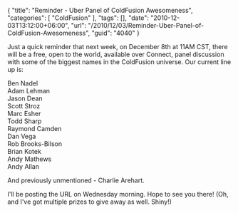 {
	"title": "Reminder - Uber Panel of ColdFusion Awesomeness",
	"categories": [
		"ColdFusion"
	],
	"tags": [],
	"date": "2010-12-03T13:12:00+06:00",
	"url": "/2010/12/03/Reminder-Uber-Panel-of-ColdFusion-Awesomeness",
	"guid": "4040"
}

Just a quick reminder that next week, on December 8th at 11AM CST, there will be a free, open to the world, available over Connect, panel discussion with some of the biggest names in the ColdFusion universe. Our current line up is:

Ben Nadel<br/>
Adam Lehman<br/>
Jason Dean<br/>
Scott Stroz<br/>
Marc Esher<br/>
Todd Sharp<br/>
Raymond Camden<br/>
Dan Vega<br/>
Rob Brooks-Bilson<br/>
Brian Kotek<br/>
Andy Mathews<br/>
Andy Allan<br/>

And previously unmentioned - Charlie Arehart.

I'll be posting the URL on Wednesday morning. Hope to see you there! (Oh, and I've got multiple prizes to give away as well. Shiny!)
